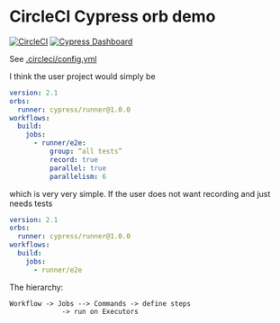 # CircleCI Cypress orb demo

[![CircleCI](https://circleci.com/gh/cypress-io/circleci-orb-test.svg?style=svg&circle-token=35ff1103f3c44a79246edd491b0d92169e84976a)](https://circleci.com/gh/cypress-io/circleci-orb-test) [![Cypress Dashboard](https://img.shields.io/badge/cypress-dashboard-brightgreen.svg)](https://dashboard.cypress.io/#/projects/j35334/runs)

See [.circleci/config.yml](.circleci/config.yml)

I think the user project would simply be

```yaml
version: 2.1
orbs:
  runner: cypress/runner@1.0.0
workflows:
  build:
    jobs:
      - runner/e2e:
          group: “all tests”
          record: true
          parallel: true
          parallelism: 6
```

which is very very simple. If the user does not want recording and just needs tests

```yaml
version: 2.1
orbs:
  runner: cypress/runner@1.0.0
workflows:
  build:
    jobs:
      - runner/e2e
```

The hierarchy:

```
Workflow -> Jobs --> Commands -> define steps
             -> run on Executors
```
